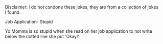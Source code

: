 Disclaimer: I do not condone these jokes, they are from a collection of jokes I found.

Job Application- Stupid

Yo Momma is so stupid when she read on her job application to not write below the dotted line she put 'Okay!'

